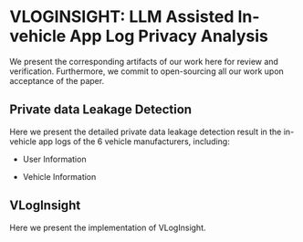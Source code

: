 # VLOGINSIGHT: LLM Assisted In-vehicle App Log Privacy Analysis

We present the corresponding artifacts of our work here for review and verification. Furthermore, we commit to open-sourcing all our work upon acceptance of the paper.

## Private data Leakage Detection

Here we present the detailed private data leakage detection result in the in-vehicle app logs of the 6 vehicle manufacturers, including:

* User Information

* Vehicle Information

## VLogInsight

Here we present the implementation of VLogInsight.


